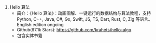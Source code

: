 1. Hello 算法
   - 简介：《Hello 算法》：动画图解、一键运行的数据结构与算法教程，支持 Python, C++, Java, C#, Go, Swift, JS, TS, Dart, Rust, C, Zig 等语言。English edition ongoing
   - Github(67.1k Stars): https://github.com/krahets/hello-algo
   - 包含实体书籍